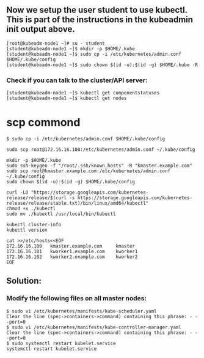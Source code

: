 

## Now we setup the user student to use kubectl. This is part of the instructions in the kubeadmin init output above.

```
[root@kubeadm-node1 ~]# su - student
[student@kubeadm-node1 ~]$ mkdir -p $HOME/.kube
[student@kubeadm-node1 ~]$ sudo cp -i /etc/kubernetes/admin.conf $HOME/.kube/config
[student@kubeadm-node1 ~]$ sudo chown $(id -u):$(id -g) $HOME/.kube -R
```

### Check if you can talk to the cluster/API server:
```
[student@kubeadm-node1 ~]$ kubectl get componentstatuses   
[student@kubeadm-node1 ~]$ kubectl get nodes

```
#  scp commond 
```
$ sudo cp -i /etc/kubernetes/admin.conf $HOME/.kube/config

sudo scp root@172.16.16.100:/etc/kubernetes/admin.conf ~/.kube/config

mkdir -p $HOME/.kube
sudo ssh-keygen -f "/root/.ssh/known_hosts" -R "kmaster.example.com"
sudo scp root@kmaster.example.com:/etc/kubernetes/admin.conf ~/.kube/config
sudo chown $(id -u):$(id -g) $HOME/.kube/config

curl -LO "https://storage.googleapis.com/kubernetes-release/release/$(curl -s https://storage.googleapis.com/kubernetes-release/release/stable.txt)/bin/linux/amd64/kubectl"
chmod +x ./kubectl
sudo mv ./kubectl /usr/local/bin/kubectl

kubectl cluster-info
kubectl version

cat >>/etc/hosts<<EOF
172.16.16.100   kmaster.example.com     kmaster
172.16.16.101   kworker1.example.com    kworker1
172.16.16.102   kworker2.example.com    kworker2
EOF

```

## Solution:

### Modify the following files on all master nodes:

```
$ sudo vi /etc/kubernetes/manifests/kube-scheduler.yaml
Clear the line (spec->containers->command) containing this phrase: - --port=0
$ sudo vi /etc/kubernetes/manifests/kube-controller-manager.yaml
Clear the line (spec->containers->command) containing this phrase: - --port=0
$ sudo systemctl restart kubelet.service
systemctl restart kubelet.service

```




